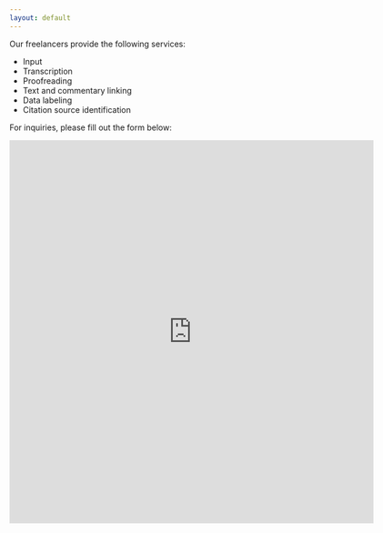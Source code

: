 ```yaml
---
layout: default
---
```


Our freelancers provide the following services:
- Input
- Transcription
- Proofreading
- Text and commentary linking
- Data labeling
- Citation source identification

For inquiries, please fill out the form below:

 <iframe src="https://docs.google.com/forms/d/e/1FAIpQLSc8AXo4BaCCzuBj2Jg2GPnvlvM0MfiDLFqdIEId2LBLOo2Q5Q/viewform?embedded=true" width="640" height="674" frameborder="0" marginheight="0" marginwidth="0">Loading…</iframe>
